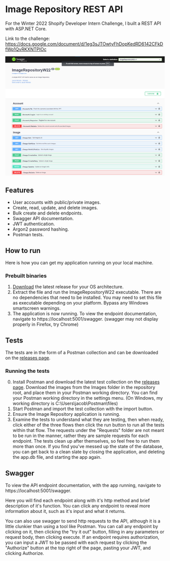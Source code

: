 # Image Repository REST API

For the Winter 2022 Shopify Developer Intern Challenge, I built a REST API with ASP.NET Core.

Link to the challenge: https://docs.google.com/document/d/1eg3sJTOwtyFhDopKedRD6142CFkDfWp1QvRKXNTPIOc

![alt text](https://github.com/jacobmichels/ImageRepositoryW22/blob/master/Screenshot.png "Logo Title Text 1")

## Features
- User accounts with public/private images.
- Create, read, update, and delete images.
- Bulk create and delete endpoints.
- Swagger API documentation.
- JWT authentication.
- Argon2 password hashing.
- Postman tests.

## How to run
Here is how you can get my application running on your local machine.
### Prebuilt binaries
1. [Download](https://github.com/jacobmichels/ImageRepositoryW22/releases) the latest release for your OS architecture.
2. Extract the file and run the ImageRepositoryW22 executable. There are no dependencies that need to be installed. You may need to set this file as executable depending on your platform. Bypass any Windows smartscreen warnings.
3. The application is now running. To view the endpoint documentation, navigate to https://localhost:5001/swagger. (swagger may not display properly in Firefox, try Chrome)

## Tests

The tests are in the form of a Postman collection and can be downloaded on the [releases page](https://github.com/jacobmichels/ImageRepositoryW22/releases).

### Running the tests
0. Install Postman and download the latest test collection on the [releases page](https://github.com/jacobmichels/ImageRepositoryW22/releases). Download the images from the Images folder in the repository root, and place them in your Postman working directory. You can find your Postman working directory in the settings menu. (On Windows, my working directory is C:\Users\jacob\Postman\files)
1. Start Postman and import the test collection with the import button.
2. Ensure the Image Repository application is running.
3. Examine the tests to understand what they are testing, then when ready, click either of the three flows then click the run button to run all the tests within that flow. The requests under the "Requests" folder are not meant to be run in the manner, rather they are sample requests for each endpoint. The tests clean up after themselves, so feel free to run them more than once. If you find you've messed up the state of the database, you can get back to a clean slate by closing the application, and deleting the app.db file, and starting the app again.

## Swagger

To view the API endpoint documentation, with the app running, navigate to https://localhost:5001/swagger.

Here you will find each endpoint along with it's http method and brief description of it's function. You can click any endpoint to reveal more information about it, such as it's input and what it returns.

You can also use swagger to send http requests to the API, although it is a little clunkier than using a tool like Postman. You can call any endpoint by clicking on it, then clicking the "try it out" button, filling in any parameters or request body, then clicking execute. If an endpoint requires authorization, you can input a JWT to be passed with each request by clicking the "Authorize" button at the top right of the page, pasting your JWT, and clicking Authorize.

